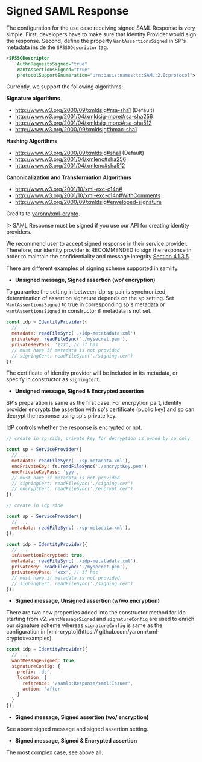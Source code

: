 # Signed SAML Response

The configuration for the use case receiving signed SAML Response is very simple. First, developers have to make sure that Identity Provider would sign the response. Second, define the property `WantAssertionsSigned` in SP's metadata inside the `SPSSODescriptor` tag.

```xml
<SPSSODescriptor 
    AuthnRequestsSigned="true" 
    WantAssertionsSigned="true" 
    protocolSupportEnumeration="urn:oasis:names:tc:SAML:2.0:protocol">
```
Currently, we support the following algorithms:

**Signature algorithms**
* http://www.w3.org/2000/09/xmldsig#rsa-sha1 (Default)
* http://www.w3.org/2001/04/xmldsig-more#rsa-sha256
* http://www.w3.org/2001/04/xmldsig-more#rsa-sha512
* http://www.w3.org/2000/09/xmldsig#hmac-sha1

**Hashing Algorithms**
* http://www.w3.org/2000/09/xmldsig#sha1 (Default)
* http://www.w3.org/2001/04/xmlenc#sha256
* http://www.w3.org/2001/04/xmlenc#sha512

**Canonicalization and Transformation Algorithms**
* http://www.w3.org/2001/10/xml-exc-c14n#
* http://www.w3.org/2001/10/xml-exc-c14n#WithComments
* http://www.w3.org/2000/09/xmldsig#enveloped-signature

Credits to [yaronn/xml-crypto](https://github.com/yaronn/xml-crypto).

!> SAML Response must be signed if you use our API for creating identity providers.

We recommend user to accept signed response in their service provider. Therefore, our identity provider is RECOMMENDED to sign the response in order to maintain the confidentiality and message integrity [Section 4.1.3.5](http://docs.oasis-open.org/security/saml/v2.0/saml-profiles-2.0-os.pdf).

There are different examples of signing scheme supported in samlify.

+ **Unsigned message, Signed assertion (wo/ encryption)**

To guarantee the setting in between idp-sp pair is synchronized, determination of assertion signature depends on the sp setting. Set `WantAssertionsSigned` to true in corresponding sp's metadata or `wantAssertionsSigned` in constructor if metadata is not set.

```javascript
const idp = IdentityProvider({
  // ...
  metadata: readFileSync('./idp-metatadata.xml'),
  privateKey: readFileSync('./mysecret.pem'),
  privateKeyPass: 'zzz', // if has
  // must have if metadata is not provided
  // signingCert: readFileSync('./signing.cer') 
});
```

The certificate of identity provider will be included in its metadata, or specify in constructor as `signingCert`.

+ **Unsigned message, Signed & Encrypted assertion**

SP's preparation is same as the first case. For encrpytion part, identity provider encrypts the assertion with sp's certificate (public key) and sp can decrypt the response using sp's private key.

IdP controls whether the response is encrypted or not.

```javascript
// create in sp side, private key for decryption is owned by sp only

const sp = ServiceProvider({
  // ...
  metadata: readFileSync('./sp-metadata.xml'),
  encPrivateKey: fs.readFileSync('./encryptKey.pem'),
  encPrivateKeyPass: 'yyy',
  // must have if metadata is not provided
  // signingCert: readFileSync('./signing.cer') 
  // encryptCert: readFileSync('./encrypt.cer')
});
```

```javascript
// create in idp side

const sp = ServiceProvider({
  // ...
  metadata: readFileSync('./sp-metadata.xml'),
});

const idp = IdentityProvider({
  // ...
  isAssertionEncrypted: true,
  metadata: readFileSync('./idp-metatadata.xml'),
  privateKey: readFileSync('./mysecret.pem'),
  privateKeyPass: 'xxx', // if has
  // must have if metadata is not provided
  // signingCert: readFileSync('./signing.cer') 
});
```

+ **Signed message, Unsigned assertion (w/wo encryption)**

There are two new properties added into the constructor method for idp starting from v2. `wantMessageSigned` and `signatureConfig` are used to enrich our signature scheme whereas `signatureConfig` is same as the configuration in [xml-crypto](https://
github.com/yaronn/xml-crypto#examples).

```javascript
const idp = IdentityProvider({
  // ...
  wantMessageSigned: true,
  signatureConfig: {
    prefix: 'ds',
    location: { 
      reference: '/samlp:Response/saml:Issuer', 
      action: 'after'
    }
  }
});
```

+ **Signed message, Signed assertion (wo/ encryption)**

See above signed message and signed assertion setting.

+ **Signed message, Signed & Encrypted assertion**

The most complex case, see above all.